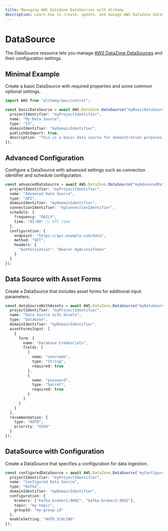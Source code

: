 ```yaml
---
title: Managing AWS DataZone DataSources with Alchemy
description: Learn how to create, update, and manage AWS DataZone DataSources using Alchemy Cloud Control.
---
```


# DataSource

The DataSource resource lets you manage [AWS DataZone DataSources](https://docs.aws.amazon.com/datazone/latest/userguide/) and their configuration settings.

## Minimal Example

Create a basic DataSource with required properties and some common optional settings.

```ts
import AWS from "alchemy/aws/control";

const basicDataSource = await AWS.DataZone.DataSource("myBasicDataSource", {
  projectIdentifier: "myProjectIdentifier",
  name: "My Data Source",
  type: "S3",
  domainIdentifier: "myDomainIdentifier",
  publishOnImport: true,
  description: "This is a basic data source for demonstration purposes."
});
```

## Advanced Configuration

Configure a DataSource with advanced settings such as connection identifier and schedule configuration.

```ts
const advancedDataSource = await AWS.DataZone.DataSource("myAdvancedDataSource", {
  projectIdentifier: "myProjectIdentifier",
  name: "Advanced Data Source",
  type: "API",
  domainIdentifier: "myDomainIdentifier",
  connectionIdentifier: "myConnectionIdentifier",
  schedule: {
    frequency: "DAILY",
    time: "02:00" // UTC time
  },
  configuration: {
    endpoint: "https://api.example.com/data",
    method: "GET",
    headers: {
      "Authorization": "Bearer myAccessToken"
    }
  }
});
```

## Data Source with Asset Forms

Create a DataSource that includes asset forms for additional input parameters.

```ts
const dataSourceWithAssets = await AWS.DataZone.DataSource("myDataSourceWithAssets", {
  projectIdentifier: "myProjectIdentifier",
  name: "Data Source with Assets",
  type: "Database",
  domainIdentifier: "myDomainIdentifier",
  assetFormsInput: [
    {
      form: {
        name: "Database Credentials",
        fields: [
          {
            name: "username",
            type: "String",
            required: true
          },
          {
            name: "password",
            type: "Secret",
            required: true
          }
        ]
      }
    }
  ],
  recommendation: {
    type: "AUTO",
    priority: "HIGH"
  }
});
```

## DataSource with Configuration

Create a DataSource that specifies a configuration for data ingestion.

```ts
const configuredDataSource = await AWS.DataZone.DataSource("myConfiguredDataSource", {
  projectIdentifier: "myProjectIdentifier",
  name: "Configured Data Source",
  type: "Kafka",
  domainIdentifier: "myDomainIdentifier",
  configuration: {
    brokers: ["kafka-broker1:9092", "kafka-broker2:9092"],
    topic: "my-topic",
    groupId: "my-group-id"
  },
  enableSetting: "AUTO_SCALING"
});
```